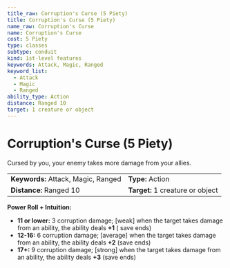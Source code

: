 ```yaml
---
title_raw: Corruption's Curse (5 Piety)
title: Corruption's Curse (5 Piety)
name_raw: Corruption's Curse
name: Corruption's Curse
cost: 5 Piety
type: classes
subtype: conduit
kind: 1st-level features
keywords: Attack, Magic, Ranged
keyword_list:
  - Attack
  - Magic
  - Ranged
ability_type: Action
distance: Ranged 10
target: 1 creature or object
---
```


# Corruption's Curse (5 Piety)

Cursed by you, your enemy takes more damage from your allies.

|                                     |                                  |
| :---------------------------------- | :------------------------------- |
| **Keywords:** Attack, Magic, Ranged | **Type:** Action                 |
| **Distance:** Ranged 10             | **Target:** 1 creature or object |

**Power Roll + Intuition:**

- **11 or lower:** 3 corruption damage; \[weak\] when the target takes damage from an ability, the ability deals **+1** ( save ends)
- **12-16:** 6 corruption damage; \[average\] when the target takes damage from an ability, the ability deals **+2** (save ends)
- **17+:** 9 corruption damage; \[strong\] when the target takes damage from an ability, the ability deals **+3** (save ends)
